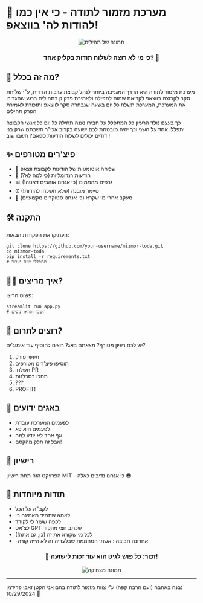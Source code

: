 # 🙏 מערכת מזמור לתודה - כי אין כמו להודות לה' בווצאפ!

<div align="center">
  
![תמונה של תהילים](https://media.giphy.com/media/3o7TKDEhaHWJpBs2Xu/giphy.gif)

### כי מי לא רוצה לשלוח תודות בקליק אחד? 🚀
</div>

## 🤔 מה זה בכלל?
מערכת מזמור לתודה היא הדרך המגניבה ביותר לנהל קבוצת ערבות הדדית, 
ע"י שליחת סקר לקבוצה בווצאפ לקריאת שמות לתפילה ולאמירת פרק ק בתהילים 
ברגע שתגדירו את המערכת,
המערכת תשלח כל יום בשעה שנבחרה סקר לווצאפ ותזכורת לאמירת הפרק תהילים 

כך בעצם נולד הרעיון כל המתפלל על חבירו נענה תחילה 
כל יום כל אנשי הקבוצה יתפללו אחד על השני
וכך יהיה מובטחת לכם ישועה בקרוב
אכי"ר
  חשבתם שרק בני דודים יכולים לשלוח הודעות ספאם? חשבו שוב !

## ✨ פיצ'רים מטורפים
- 📱 שליחה אוטומטית של הודעות לקבוצת ווצאפ
- 🎲 הודעות רנדומליות (כי למה לא?)
- 📊 גרפים מהממים (כי אנחנו אוהבים דאטה!)
- ⏰ טיימר מובנה (שלא תשכחו להודות!)
- 🎯 מעקב אחרי מי שקרא (כי אנחנו סטוקרים מקצועיים)

## 🛠️ התקנה
העתיקו את הפקודות הבאות:

    git clone https://github.com/your-username/mizmor-toda.git
    cd mizmor-toda
    pip install -r requirements.txt
    # תתפללו שזה יעבוד

## 🏃‍♂️ איך מריצים?
פשוט הריצו:

    streamlit run app.py
    # תשבו ותראו ניסים

## 🤝 רוצים לתרום?
יש לכם רעיון מטורף? מצאתם באג? רוצים להוסיף עוד אימוג'ים? 
1. תעשו פורק
2. תוסיפו פיצ'רים מטורפים
3. תשלחו PR
4. תחכו בסבלנות
5. ???
6. PROFIT!

## 🐛 באגים ידועים
- לפעמים המערכת עובדת
- לפעמים היא לא
- אף אחד לא יודע למה
- אבל זה חלק מהקסם!

## 📜 רישיון
הפרויקט הזה תחת רישיון MIT - כי אנחנו נדיבים כאלה 😎

## 🙏 תודות מיוחדות
- לקב"ה על הכל
- לאמא שתמיד מאמינה בי
- לקפה שעזר לי לקודד
- לצ'אט GPT שכתב חצי מהקוד
- לכל מי שקורא את זה (כן, גם אתה!)
- -אחרונה חביבה : אשתי המהממת שבלעדיה זה לא הייה קורה

<div align="center">
  
### 💫 זכור: כל פוש לגיט הוא עוד זכות לישועה! 

![תמונה מצחיקה](https://media.giphy.com/media/3oKIPnAiaMCws8nOsE/giphy.gif)

</div>

---
נבנה באהבה (ועם הרבה קפה) ע"י צוות מזמור לתודה 
בהם אני הקטן זאבי פרידמן 
10/29/2024 🚀
